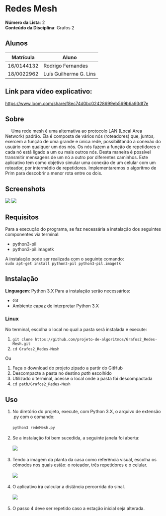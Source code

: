 # Redes Mesh

**Número da Lista**: 2 <br>
**Conteúdo da Disciplina**: Grafos 2 <br>

## Alunos

| Matrícula  | Aluno                  |
| ---------- | ---------------------- |
| 16/0144132 | Rodrigo Fernandes      |
| 18/0022962 | Luís Guilherme G. Lins |

## Link para vídeo explicativo:

https://www.loom.com/share/f8ec74d0bc02428699eb569b6a93df7e

## Sobre

&nbsp;&nbsp;&nbsp;&nbsp; Uma rede mesh é uma alternativa ao protocolo LAN (Local Area Network) padrão. Ela é composta de vários nós (roteadores) que, juntos, exercem a função de uma grande e única rede, possibilitando a conexão do usuário com qualquer um dos nós. Os nós fazem a função de repetidores e cada nó está ligado a um ou mais outros nós. Desta maneira é possível transmitir mensagens de um nó a outro por diferentes caminhos. Este aplicativo tem como objetivo simular uma conexão de um celular com um roteador, por intermédio de repetidores. Implementaremos o algoritmo de Prim para descobrir a menor rota entre os dois.

## Screenshots

![](Main.png) ![](End.png)

## Requisitos

Para a execução do programa, se faz necessária a instalação dos seguintes componentes via terminal:

- python3-pil
- python3-pil.imagetk

A instalação pode ser realizada com o seguinte comando: <br>
`sudo apt-get install python3-pil python3-pil.imagetk`

## Instalação

**Linguagem**: Python 3.X
Para a instalação serão necessários:

- Git
- Ambiente capaz de interpretar Python 3.X

### Linux

No terminal, escolha o local no qual a pasta será instalada e execute:

1. `git clone https://github.com/projeto-de-algoritmos/Grafos2_Redes-Mesh.git`
2. `cd Grafos2_Redes-Mesh`

Ou

1. Faça o download do projeto zipado a partir do GitHub
2. Descompacte a pasta no destino _path_ escolhido
3. Utilizado o terminal, acesse o local onde a pasta foi descompactada
4. `cd path/Grafos2_Redes-Mesh`

## Uso

1. No diretório do projeto, execute, com Python 3.X, o arquivo de extensão .py com o comando: <br><br>
   `python3 redeMesh.py` <br><br>
2. Se a instalação foi bem sucedida, a seguinte janela foi aberta: <br><br>
   ![](Main.png) <br><br>
3. Tendo a imagem da planta da casa como referência visual, escolha os cômodos nos quais estão: o roteador, três repetidores e o celular. <br><br>
   ![](Select.png) <br><br>
4. O aplicativo irá calcular a distância percorrida do sinal. <br><br>
   ![](End.png) <br><br>
5. O passo 4 deve ser repetido caso a estação inicial seja alterada. <br><br>
